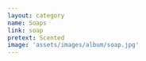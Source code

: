 ```yaml
---
layout: category
name: Soaps
link: soap
pretext: Scented
image: 'assets/images/album/soap.jpg'
---
```

